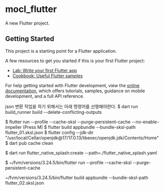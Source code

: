 # mocl_flutter

A new Flutter project.

## Getting Started

This project is a starting point for a Flutter application.

A few resources to get you started if this is your first Flutter project:

- [Lab: Write your first Flutter app](https://docs.flutter.dev/get-started/codelab)
- [Cookbook: Useful Flutter samples](https://docs.flutter.dev/cookbook)

For help getting started with Flutter development, view the
[online documentation](https://docs.flutter.dev/), which offers tutorials,
samples, guidance on mobile development, and a full API reference.


json 변환 작업을 하기 위해서는 아래 명령어를 선행해야한다. 
$ dart run build_runner build --delete-conflicting-outputs       

$ flutter run --profile --cache-sksl --purge-persistent-cache --no-enable-impeller (Press M)
$ flutter build appbundle --bundle-sksl-path flutter_01.sksl.json 
$ flutter config --jdk-dir "/usr/local/Cellar/openjdk@17/17.0.13/libexec/openjdk.jdk/Contents/Home"
$ dart pub cache clean

$ dart run flutter_native_splash:create --path=./flutter_native_splash.yaml

$ ~/fvm/versions/3.24.5/bin/flutter run --profile --cache-sksl --purge-persistent-cache

~/fvm/versions/3.24.5/bin/flutter build appbundle --bundle-sksl-path flutter_02.sksl.json 